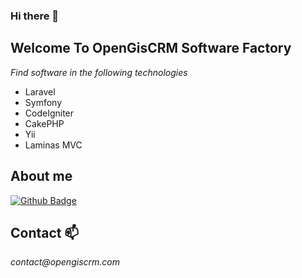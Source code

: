 ### Hi there 👋

## Welcome To OpenGisCRM Software Factory

_Find software in the following technologies_

- Laravel
- Symfony
- CodeIgniter
- CakePHP
- Yii
- Laminas MVC

## About me

[![Github Badge](https://img.shields.io/badge/-LinkedIn-blue?style=flat-square&logo=Linkedin&logoColor=white&link=%20https://www.linkedin.com/in/adriano-forcellini-adrianwarrior/)](https://www.linkedin.com/in/jonathan-castro-338160256/)

## Contact :mailbox:

_contact@opengiscrm.com_


<!--
**opengiscrm/opengiscrm** is a ✨ _special_ ✨ repository because its `README.md` (this file) appears on your GitHub profile.

Here are some ideas to get you started:

- 🔭 I’m currently working on ...
- 🌱 I’m currently learning ...
- 👯 I’m looking to collaborate on ...
- 🤔 I’m looking for help with ...
- 💬 Ask me about ...
- 📫 How to reach me: ...
- 😄 Pronouns: ...
- ⚡ Fun fact: ...
-->

